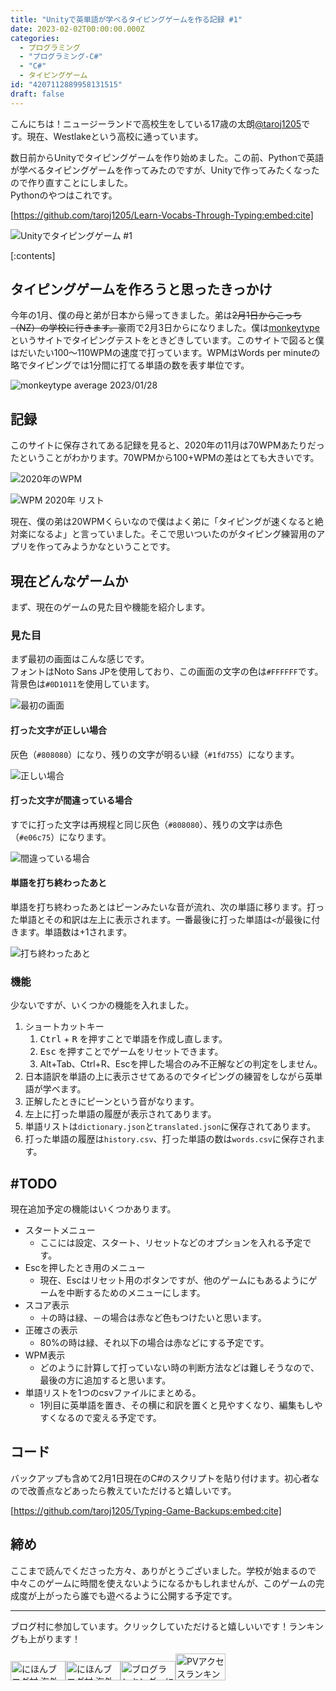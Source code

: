 ```yaml
---
title: "Unityで英単語が学べるタイピングゲームを作る記録 #1"
date: 2023-02-02T00:00:00.000Z
categories:
  - プログラミング
  - "プログラミング-C#"
  - "C#"
  - タイピングゲーム
id: "4207112889958131515"
draft: false
---
```

こんにちは！ニュージーランドで高校生をしている17歳の太朗<a href="https://twitter.com/taroj1205" target="_blank">@taroj1205</a>です。現在、Westlakeという高校に通っています。

数日前からUnityでタイピングゲームを作り始めました。この前、Pythonで英語が学べるタイピングゲームを作ってみたのですが、Unityで作ってみたくなったので作り直すことにしました。  
Pythonのやつはこれです。

[https://github.com/taroj1205/Learn-Vocabs-Through-Typing:embed:cite]

![Unityでタイピングゲーム #1](https://cdn-ak.f.st-hatena.com/images/fotolife/t/taroj1205/20230201/20230201085848.png)

[:contents]

## タイピングゲームを作ろうと思ったきっかけ

<!--more-->

今年の1月、僕の母と弟が日本から帰ってきました。弟は<del>2月1日からこっち（NZ）の学校に行きます。</del>豪雨で2月3日からになりました。僕は<a href="https://monkeytype.com" target="_blank" rel="noopener noreferrer">monkeytype</a>というサイトでタイピングテストをときどきしています。このサイトで図ると僕はだいたい100～110WPMの速度で打っています。WPMはWords per minuteの略でタイピングでは1分間に打てる単語の数を表す単位です。

![monkeytype average 2023/01/28](https://cdn-ak.f.st-hatena.com/images/fotolife/t/taroj1205/20230128/20230128142157.png)

## 記録

このサイトに保存されてある記録を見ると、2020年の11月は70WPMあたりだったということがわかります。70WPMから100+WPMの差はとても大きいです。

![2020年のWPM](https://cdn-ak.f.st-hatena.com/images/fotolife/t/taroj1205/20230131/20230131152940.png)

![WPM 2020年 リスト](https://cdn-ak.f.st-hatena.com/images/fotolife/t/taroj1205/20230131/20230131153046.png)

現在、僕の弟は20WPMくらいなので僕はよく弟に「タイピングが速くなると絶対楽になるよ」と言っていました。そこで思いついたのがタイピング練習用のアプリを作ってみようかなということです。

## 現在どんなゲームか

まず、現在のゲームの見た目や機能を紹介します。

### 見た目

まず最初の画面はこんな感じです。  
フォントはNoto Sans JPを使用しており、この画面の文字の色は`#FFFFFF`です。背景色は`#0D1011`を使用しています。

![最初の画面](https://cdn-ak.f.st-hatena.com/images/fotolife/t/taroj1205/20230201/20230201102011.jpg)

#### 打った文字が正しい場合

灰色（`#808080`）になり、残りの文字が明るい緑（`#1fd755`）になります。

![正しい場合](https://cdn-ak.f.st-hatena.com/images/fotolife/t/taroj1205/20230201/20230201105446.jpg)

#### 打った文字が間違っている場合

すでに打った文字は再規程と同じ灰色（`#808080`）、残りの文字は赤色（`#e06c75`）になります。

![間違っている場合](https://cdn-ak.f.st-hatena.com/images/fotolife/t/taroj1205/20230201/20230201105513.jpg)

#### 単語を打ち終わったあと

単語を打ち終わったあとはピーンみたいな音が流れ、次の単語に移ります。打った単語とその和訳は左上に表示されます。一番最後に打った単語は`<`が最後に付きます。単語数は+1されます。

![打ち終わったあと](https://cdn-ak.f.st-hatena.com/images/fotolife/t/taroj1205/20230201/20230201112359.jpg)

### 機能

少ないですが、いくつかの機能を入れました。

1. ショートカットキー
   1. <kbd class="kbc-button">Ctrl</kbd> + <kbd class="kbc-button">R</kbd> を押すことで単語を作成し直します。
   2. <kbd class="kbc-button">Esc</kbd> を押すことでゲームをリセットできます。
   3. Alt+Tab、Ctrl+R、Escを押した場合のみ不正解などの判定をしません。
2. 日本語訳を単語の上に表示させてあるのでタイピングの練習をしながら英単語が学べます。
3. 正解したときにピーンという音がなります。
4. 左上に打った単語の履歴が表示されてあります。
5. 単語リストは`dictionary.json`と`translated.json`に保存されてあります。
6. 打った単語の履歴は`history.csv`、打った単語の数は`words.csv`に保存されます。

## #TODO

現在追加予定の機能はいくつかあります。

* スタートメニュー
  * ここには設定、スタート、リセットなどのオプションを入れる予定です。
* Escを押したとき用のメニュー
  * 現在、Escはリセット用のボタンですが、他のゲームにもあるようにゲームを中断するためのメニューにします。
* スコア表示
  * ＋の時は緑、－の場合は赤など色もつけたいと思います。
* 正確さの表示
  * 80%の時は緑、それ以下の場合は赤などにする予定です。
* WPM表示
  * どのように計算して打っていない時の判断方法などは難しそうなので、最後の方に追加すると思います。
* 単語リストを1つのcsvファイルにまとめる。
  * 1列目に英単語を置き、その横に和訳を置くと見やすくなり、編集もしやすくなるので変える予定です。

## コード

バックアップも含めて2月1日現在のC#のスクリプトを貼り付けます。初心者なので改善点などあったら教えていただけると嬉しいです。

[https://github.com/taroj1205/Typing-Game-Backups:embed:cite]

<script src="https://gist.github.com/taroj1205/74d253b6c9c6c94d4865f2a8fda119f4.js"></script>

## 締め

ここまで読んでくださった方々、ありがとうございました。学校が始まるので中々このゲームに時間を使えないようになるかもしれませんが、このゲームの完成度が上がったら誰でも遊べるように公開する予定です。

<hr />

ブログ村に参加しています。クリックしていただけると嬉しいいです！ランキングも上がります！  
<div class="blogmura"><a href="https://overseas.blogmura.com/ranking/in?p_cid=10927073" target="_blank" ><img src="https://b.blogmura.com/overseas/88_31.gif" width="88" height="31" border="0" alt="にほんブログ村 海外生活ブログへ" /></a><a href="https://overseas.blogmura.com/newzealand/ranking/in?p_cid=10927073" target="_blank"><img src="https://b.blogmura.com/overseas/newzealand/88_31.gif" width="88" height="31" border="0" alt="にほんブログ村 海外生活ブログ ニュージーランド情報へ" /></a><a href="https://blogmura.com/ranking/in?p_cid=10927073" target="_blank"><img src="https://b.blogmura.com/88_31.gif" width="88" height="31" border="0" alt="ブログランキング・にほんブログ村へ" /></a><a href="https://blogmura.com/profiles/10927073?p_cid=10927073" target="_blank"><img src="https://blogparts.blogmura.com/parts_image/user/pv10927073.gif"  width="80" height="43.5" border="0" alt="PVアクセスランキング にほんブログ村" /></a></div>
